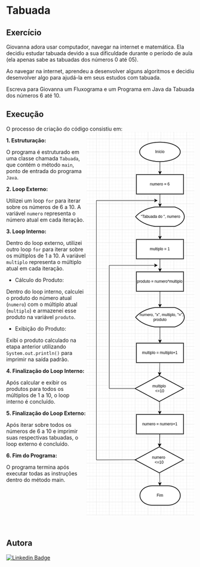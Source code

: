 # Tabuada

## Exercício

Giovanna adora usar computador, navegar na internet e matemática. Ela decidiu estudar tabuada devido a sua dificuldade durante o período de aula (ela apenas sabe as tabuadas dos números 0 até 05).

Ao navegar na internet, aprendeu a desenvolver alguns algoritmos e decidiu desenvolver algo para ajudá-la em seus estudos com tabuada.

Escreva para Giovanna um Fluxograma e um Programa em Java da Tabuada dos números 6 até 10.

## Execução

O processo de criação do código consistiu em:
<img align="right" src="fluxograma.png">

**1. Estruturação:**

O programa é estruturado em uma classe chamada `Tabuada`, que contém o método `main`, ponto de entrada do programa `Java`.

**2. Loop Externo:**

Utilizei um loop `for` para iterar sobre os números de 6 a 10. A variável `numero` representa o número atual em cada iteração.

**3. Loop Interno:**

Dentro do loop externo, utilizei outro loop `for` para iterar sobre os múltiplos de 1 a 10. A variável `multiplo` representa o múltiplo atual em cada iteração.

- Cálculo do Produto:

Dentro do loop interno, calculei o produto do número atual (`numero`) com o múltiplo atual (`multiplo`) e armazenei esse produto na variável `produto`.

- Exibição do Produto:

Exibi o produto calculado na etapa anterior utilizando `System.out.println()` para imprimir na saída padrão.

**4. Finalização do Loop Interno:**

Após calcular e exibir os produtos para todos os múltiplos de 1 a 10, o loop interno é concluído.

**5. Finalização do Loop Externo:**

Após iterar sobre todos os números de 6 a 10 e imprimir suas respectivas tabuadas, o loop externo é concluído.

**6. Fim do Programa:**

O programa termina após executar todas as instruções dentro do método main.
</br>
</br>
</br>
</br>
</br>
</br>
</br>
</br>


## Autora
[![Linkedin Badge](https://img.shields.io/badge/LinkedIn-0077B5?style=for-the-badge&logo=linkedin&logoColor=white)](https://www.linkedin.com/in/bianca-malta/)
